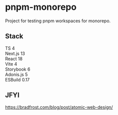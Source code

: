 # pnpm-monorepo
Project for testing pnpm workspaces for monorepo.

## Stack
TS 4  
Next.js 13  
React 18  
Vite 4  
Storybook 6  
Adonis.js 5  
ESBuild 0.17

## JFYI
https://bradfrost.com/blog/post/atomic-web-design/
